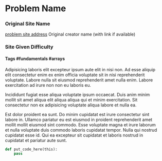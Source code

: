# Problem Name

### Original Site Name
[problem site address](https://bostonc.dev)
Original creator name (with link if available)
### Site Given Difficulty
#### Tags #fundamentals #arrays

Adipisicing laboris elit excepteur ipsum aute elit in nisi non. Ad esse aliquip elit consectetur enim ex enim officia voluptate sit in nisi reprehenderit voluptate. Labore nulla sit eiusmod reprehenderit amet nulla enim. Labore exercitation ad irure non non eu laboris eu.

Incididunt fugiat esse aliqua voluptate ipsum occaecat. Duis anim minim mollit sit amet aliqua elit aliqua aliqua qui et minim exercitation. Sit consectetur non ex adipisicing voluptate aliqua labore et nulla ea.

Est dolor proident ea sunt. Do minim cupidatat est irure consectetur sint labore in. Ullamco pariatur eu est eiusmod in proident reprehenderit amet mollit mollit eiusmod sint commodo. Esse voluptate magna et irure laborum et nulla voluptate duis commodo laboris cupidatat tempor. Nulla qui nostrud cupidatat esse id. Qui ea excepteur sit cupidatat et laboris nostrud in cupidatat et pariatur aute sunt.

``` python
def put_code_here(this):
    pass
```